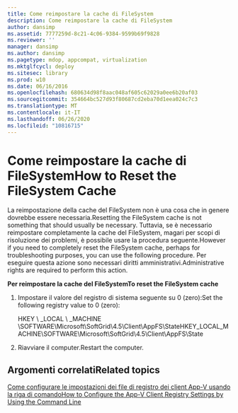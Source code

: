 ```yaml
---
title: Come reimpostare la cache di FileSystem
description: Come reimpostare la cache di FileSystem
author: dansimp
ms.assetid: 7777259d-8c21-4c06-9384-9599b69f9828
ms.reviewer: ''
manager: dansimp
ms.author: dansimp
ms.pagetype: mdop, appcompat, virtualization
ms.mktglfcycl: deploy
ms.sitesec: library
ms.prod: w10
ms.date: 06/16/2016
ms.openlocfilehash: 680634d98f8aac048af605c62029a0ee6b20af03
ms.sourcegitcommit: 354664bc527d93f80687cd2eba70d1eea024c7c3
ms.translationtype: MT
ms.contentlocale: it-IT
ms.lasthandoff: 06/26/2020
ms.locfileid: "10816715"
---
```

# <span data-ttu-id="8f377-103">Come reimpostare la cache di FileSystem</span><span class="sxs-lookup"><span data-stu-id="8f377-103">How to Reset the FileSystem Cache</span></span>


<span data-ttu-id="8f377-104">La reimpostazione della cache del FileSystem non è una cosa che in genere dovrebbe essere necessaria.</span><span class="sxs-lookup"><span data-stu-id="8f377-104">Resetting the FileSystem cache is not something that should usually be necessary.</span></span> <span data-ttu-id="8f377-105">Tuttavia, se è necessario reimpostare completamente la cache del FileSystem, magari per scopi di risoluzione dei problemi, è possibile usare la procedura seguente.</span><span class="sxs-lookup"><span data-stu-id="8f377-105">However if you need to completely reset the FileSystem cache, perhaps for troubleshooting purposes, you can use the following procedure.</span></span> <span data-ttu-id="8f377-106">Per eseguire questa azione sono necessari diritti amministrativi.</span><span class="sxs-lookup"><span data-stu-id="8f377-106">Administrative rights are required to perform this action.</span></span>

**<span data-ttu-id="8f377-107">Per reimpostare la cache del FileSystem</span><span class="sxs-lookup"><span data-stu-id="8f377-107">To reset the FileSystem cache</span></span>**

1.  <span data-ttu-id="8f377-108">Impostare il valore del registro di sistema seguente su 0 (zero):</span><span class="sxs-lookup"><span data-stu-id="8f377-108">Set the following registry value to 0 (zero):</span></span>

    <span data-ttu-id="8f377-109">HKEY \ _LOCAL \ _MACHINE \\SOFTWARE\\Microsoft\\SoftGrid\\4.5\\Client\\AppFS\\State</span><span class="sxs-lookup"><span data-stu-id="8f377-109">HKEY\_LOCAL\_MACHINE\\SOFTWARE\\Microsoft\\SoftGrid\\4.5\\Client\\AppFS\\State</span></span>

2.  <span data-ttu-id="8f377-110">Riavviare il computer.</span><span class="sxs-lookup"><span data-stu-id="8f377-110">Restart the computer.</span></span>

## <span data-ttu-id="8f377-111">Argomenti correlati</span><span class="sxs-lookup"><span data-stu-id="8f377-111">Related topics</span></span>


[<span data-ttu-id="8f377-112">Come configurare le impostazioni dei file di registro dei client App-V usando la riga di comando</span><span class="sxs-lookup"><span data-stu-id="8f377-112">How to Configure the App-V Client Registry Settings by Using the Command Line</span></span>](how-to-configure-the-app-v-client-registry-settings-by-using-the-command-line.md)

 

 






